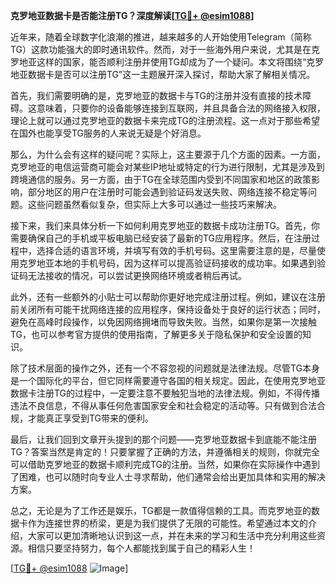 **克罗地亚数据卡是否能注册TG？深度解读[[TG💪+ @esim1088](https://t.me/s/esim1088)]**

近年来，随着全球数字化浪潮的推进，越来越多的人开始使用Telegram（简称TG）这款功能强大的即时通讯软件。然而，对于一些海外用户来说，尤其是在克罗地亚这样的国家，能否顺利注册并使用TG却成为了一个疑问。本文将围绕“克罗地亚数据卡是否可以注册TG”这一主题展开深入探讨，帮助大家了解相关情况。

首先，我们需要明确的是，克罗地亚的数据卡与TG的注册并没有直接的技术障碍。这意味着，只要你的设备能够连接到互联网，并且具备合法的网络接入权限，理论上就可以通过克罗地亚的数据卡来完成TG的注册流程。这一点对于那些希望在国外也能享受TG服务的人来说无疑是个好消息。

那么，为什么会有这样的疑问呢？实际上，这主要源于几个方面的因素。一方面，克罗地亚的电信运营商可能会对某些IP地址或特定的行为进行限制，尤其是涉及到跨境通信的服务。另一方面，由于TG在全球范围内受到不同国家和地区的政策影响，部分地区的用户在注册时可能会遇到验证码发送失败、网络连接不稳定等问题。这些问题虽然看似复杂，但实际上大多可以通过一些技巧来解决。

接下来，我们来具体分析一下如何利用克罗地亚的数据卡成功注册TG。首先，你需要确保自己的手机或平板电脑已经安装了最新的TG应用程序。然后，在注册过程中，选择合适的语言环境，并填写有效的手机号码。这里需要注意的是，尽量使用克罗地亚本地的手机号码，因为这样可以提高验证码接收的成功率。如果遇到验证码无法接收的情况，可以尝试更换网络环境或者稍后再试。

此外，还有一些额外的小贴士可以帮助你更好地完成注册过程。例如，建议在注册前关闭所有可能干扰网络连接的应用程序，保持设备处于良好的运行状态；同时，避免在高峰时段操作，以免因网络拥堵而导致失败。当然，如果你是第一次接触TG，也可以参考官方提供的使用指南，了解更多关于隐私保护和安全设置的知识。

除了技术层面的操作之外，还有一个不容忽视的问题就是法律法规。尽管TG本身是一个国际化的平台，但它同样需要遵守各国的相关规定。因此，在使用克罗地亚数据卡注册TG的过程中，一定要注意不要触犯当地的法律法规。例如，不得传播违法不良信息，不得从事任何危害国家安全和社会稳定的活动等。只有做到合法合规，才能真正享受到TG带来的便利。

最后，让我们回到文章开头提到的那个问题——克罗地亚数据卡到底能不能注册TG？答案当然是肯定的！只要掌握了正确的方法，并遵循相关的规则，你就完全可以借助克罗地亚的数据卡顺利完成TG的注册。当然，如果你在实际操作中遇到了困难，也可以随时向专业人士寻求帮助，他们通常会给出更加具体和实用的解决方案。

总之，无论是为了工作还是娱乐，TG都是一款值得信赖的工具。而克罗地亚的数据卡作为连接世界的桥梁，更是为我们提供了无限的可能性。希望通过本文的介绍，大家可以更加清晰地认识到这一点，并在未来的学习和生活中充分利用这些资源。相信只要坚持努力，每个人都能找到属于自己的精彩人生！

[[TG💪+ @esim1088](https://t.me/s/esim1088) ![Image](https://i.postimg.cc/4NQfJmqS/Snipaste-2025-05-13-00-14-12.png)]